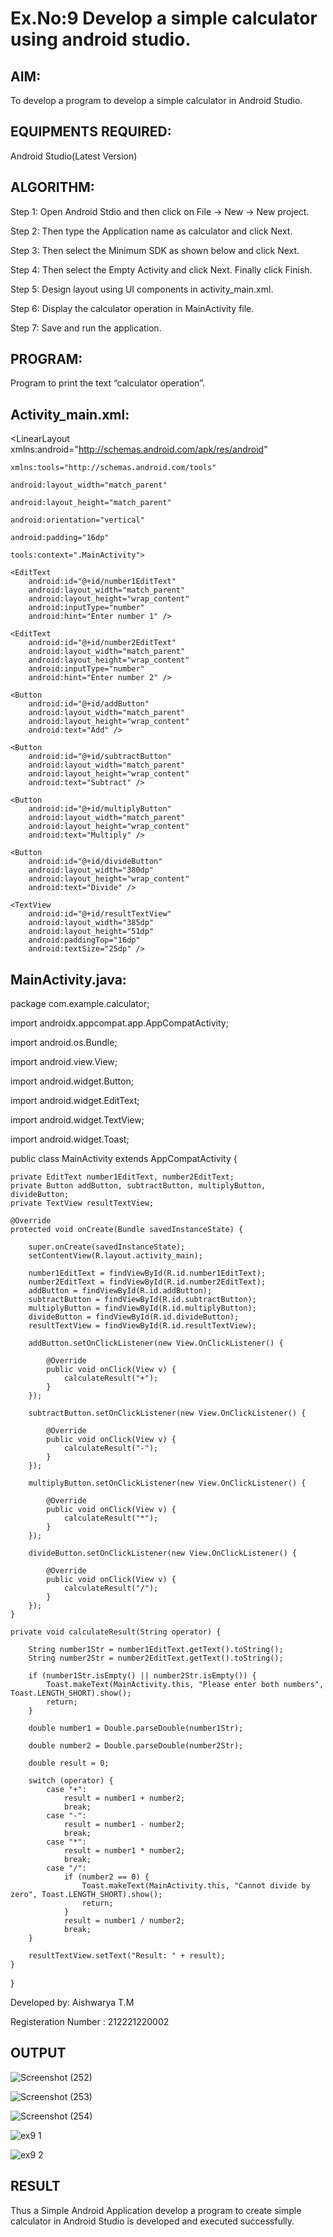 # Ex.No:9 Develop a simple calculator using android studio.

## AIM:

To develop a program to develop a simple calculator in Android Studio.

## EQUIPMENTS REQUIRED:

Android Studio(Latest Version)

## ALGORITHM:

Step 1: Open Android Stdio and then click on File -> New -> New project.

Step 2: Then type the Application name as calculator and click Next. 

Step 3: Then select the Minimum SDK as shown below and click Next.

Step 4: Then select the Empty Activity and click Next. Finally click Finish.

Step 5: Design layout using UI components in activity_main.xml.

Step 6: Display the calculator operation in MainActivity file.

Step 7: Save and run the application.

## PROGRAM:
Program to print the text “calculator operation”.

## Activity_main.xml:
<LinearLayout xmlns:android="http://schemas.android.com/apk/res/android"
              
    xmlns:tools="http://schemas.android.com/tools"
              
    android:layout_width="match_parent"
              
    android:layout_height="match_parent"
              
    android:orientation="vertical"
              
    android:padding="16dp"
              
    tools:context=".MainActivity">

    <EditText
        android:id="@+id/number1EditText"
        android:layout_width="match_parent"
        android:layout_height="wrap_content"
        android:inputType="number"
        android:hint="Enter number 1" />

    <EditText
        android:id="@+id/number2EditText"
        android:layout_width="match_parent"
        android:layout_height="wrap_content"
        android:inputType="number"
        android:hint="Enter number 2" />

    <Button
        android:id="@+id/addButton"
        android:layout_width="match_parent"
        android:layout_height="wrap_content"
        android:text="Add" />

    <Button
        android:id="@+id/subtractButton"
        android:layout_width="match_parent"
        android:layout_height="wrap_content"
        android:text="Subtract" />

    <Button
        android:id="@+id/multiplyButton"
        android:layout_width="match_parent"
        android:layout_height="wrap_content"
        android:text="Multiply" />

    <Button
        android:id="@+id/divideButton"
        android:layout_width="380dp"
        android:layout_height="wrap_content"
        android:text="Divide" />

    <TextView
        android:id="@+id/resultTextView"
        android:layout_width="385dp"
        android:layout_height="51dp"
        android:paddingTop="16dp"
        android:textSize="25dp" />

</LinearLayout>

## MainActivity.java:
package com.example.calculator;

import androidx.appcompat.app.AppCompatActivity;

import android.os.Bundle;

import android.view.View;

import android.widget.Button;

import android.widget.EditText;

import android.widget.TextView;

import android.widget.Toast;

public class MainActivity extends AppCompatActivity {

    private EditText number1EditText, number2EditText;
    private Button addButton, subtractButton, multiplyButton, divideButton;
    private TextView resultTextView;

    @Override
    protected void onCreate(Bundle savedInstanceState) {
    
        super.onCreate(savedInstanceState);
        setContentView(R.layout.activity_main);

        number1EditText = findViewById(R.id.number1EditText);
        number2EditText = findViewById(R.id.number2EditText);
        addButton = findViewById(R.id.addButton);
        subtractButton = findViewById(R.id.subtractButton);
        multiplyButton = findViewById(R.id.multiplyButton);
        divideButton = findViewById(R.id.divideButton);
        resultTextView = findViewById(R.id.resultTextView);

        addButton.setOnClickListener(new View.OnClickListener() {
        
            @Override
            public void onClick(View v) {
                calculateResult("+");
            }
        });

        subtractButton.setOnClickListener(new View.OnClickListener() {
        
            @Override
            public void onClick(View v) {
                calculateResult("-");
            }
        });

        multiplyButton.setOnClickListener(new View.OnClickListener() {
        
            @Override
            public void onClick(View v) {
                calculateResult("*");
            }
        });

        divideButton.setOnClickListener(new View.OnClickListener() {
        
            @Override
            public void onClick(View v) {
                calculateResult("/");
            }
        });
    }

    private void calculateResult(String operator) {
    
        String number1Str = number1EditText.getText().toString();
        String number2Str = number2EditText.getText().toString();

        if (number1Str.isEmpty() || number2Str.isEmpty()) {
            Toast.makeText(MainActivity.this, "Please enter both numbers", Toast.LENGTH_SHORT).show();
            return;
        }

        double number1 = Double.parseDouble(number1Str);
        
        double number2 = Double.parseDouble(number2Str);

        double result = 0;

        switch (operator) {
            case "+":
                result = number1 + number2;
                break;
            case "-":
                result = number1 - number2;
                break;
            case "*":
                result = number1 * number2;
                break;
            case "/":
                if (number2 == 0) {
                    Toast.makeText(MainActivity.this, "Cannot divide by zero", Toast.LENGTH_SHORT).show();
                    return;
                }
                result = number1 / number2;
                break;
        }

        resultTextView.setText("Result: " + result);
    }
}

Developed by: Aishwarya T.M

Registeration Number : 212221220002

## OUTPUT
![Screenshot (252)](https://github.com/Aishwarya-TM/Mobile-Application-Development/assets/127846109/f048ebc6-418c-4f29-8de0-5a5821d78c31)

![Screenshot (253)](https://github.com/Aishwarya-TM/Mobile-Application-Development/assets/127846109/f82e76ee-7775-45c1-b0b3-331de8450f94)

![Screenshot (254)](https://github.com/Aishwarya-TM/Mobile-Application-Development/assets/127846109/b1a6c7ea-2aa8-4218-b477-d4a8df9df793)

![ex9 1](https://github.com/Aishwarya-TM/Mobile-Application-Development/assets/127846109/795c6969-944a-44ca-8c15-805d211e7542)

![ex9 2](https://github.com/Aishwarya-TM/Mobile-Application-Development/assets/127846109/2ddfa26f-b6a4-4c69-b227-7e07fbfc7bb7)


## RESULT
Thus a Simple Android Application develop a program to create simple calculator in Android Studio is developed and executed successfully.
